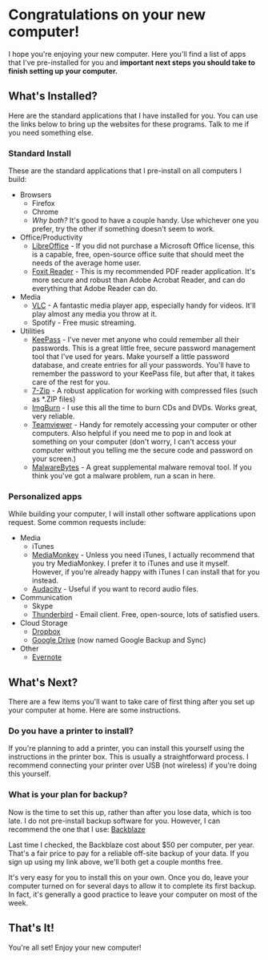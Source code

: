 # Congratulations on your new computer!

I hope you're enjoying your new computer. Here you'll find a list of apps that I've pre-installed for you and **important next steps you should take to finish setting up your computer.**

## What's Installed?

Here are the standard applications that I have installed for you. You can use the links below to bring up the websites for these programs. Talk to me if you need something else.

### Standard Install

These are the standard applications that I pre-install on all computers I build:

* Browsers
	* Firefox
	* Chrome
	* *Why both?* It's good to have a couple handy. Use whichever one you prefer, try the other if something doesn't seem to work.
* Office/Productivity
	* [LibreOffice](https://www.libreoffice.org/) - If you did not purchase a Microsoft Office license, this is a capable, free, open-source office suite that should meet the needs of the average home user.
	* [Foxit Reader](https://www.foxitsoftware.com/pdf-reader/) - This is my recommended PDF reader application. It's more secure and robust than Adobe Acrobat Reader, and can do everything that Adobe Reader can do.
* Media
	* [VLC](http://videolan.org/) - A fantastic media player app, especially handy for videos. It'll play almost any media you throw at it.
	* Spotify - Free music streaming.
* Utilities
	* [KeePass](https://keepass.info/) - I've never met anyone who could remember all their passwords. This is a great little free, secure password management tool that I've used for years. Make yourself a little password database, and create entries for all your passwords. You'll have to remember the password to your KeePass file, but after that, it takes care of the rest for you.
	* [7-Zip](http://www.7zip.org/) - A robust application for working with compressed files (such as \*.ZIP files)
	* [ImgBurn](http://www.imgburn.com/) - I use this all the time to burn CDs and DVDs. Works great, very reliable.
	* [Teamviewer](https://teamviewer.com/) - Handy for remotely accessing your computer or other computers. Also helpful if you need me to pop in and look at something on your computer (don't worry, I can't access your computer without you telling me the secure code and password on your screen.)
	* [MalwareBytes](https://www.malwarebytes.com/) - A great supplemental malware removal tool. If you think you've got a malware problem, run a scan in here.

### Personalized apps

While building your computer, I will install other software applications upon request. Some common requests include:

* Media
	* iTunes
	* [MediaMonkey](http://www.mediamonkey.com/) - Unless you need iTunes, I actually recommend that you try MediaMonkey. I prefer it to iTunes and use it myself. However, if you're already happy with iTunes I can install that for you instead.
	* [Audacity](http://www.audacityteam.org/) - Useful if you want to record audio files.
* Communication
	* Skype
	* [Thunderbird](https://www.mozilla.org/en-US/thunderbird/) - Email client. Free, open-source, lots of satisfied users.
* Cloud Storage
	* [Dropbox](http://dropbox.com/)
	* [Google Drive](https://drive.google.com/) (now named Google Backup and Sync)
* Other
	* [Evernote](https://www.evernote.com/)


## What's Next?

There are a few items you'll want to take care of first thing after you set up your computer at home. Here are some instructions.

### Do you have a printer to install?

If you're planning to add a printer, you can install this yourself using the instructions in the printer box. This is usually a straightforward process. I recommend connecting your printer over USB (not wireless) if you're doing this yourself.

### What is your plan for backup?

Now is the time to set this up, rather than after you lose data, which is too late. I do not pre-install backup software for you. However, I can recommend the one that I use: [Backblaze](https://secure.backblaze.com/r/01ufyj)

Last time I checked, the Backblaze cost about $50 per computer, per year. That's a fair price to pay for a reliable off-site backup of your data. If you sign up using my link above, we'll both get a couple months free.

It's very easy for you to install this on your own. Once you do, leave your computer turned on for several days to allow it to complete its first backup. In fact, it's generally a good practice to leave your computer on most of the week. 

## That's It!

You're all set! Enjoy your new computer!